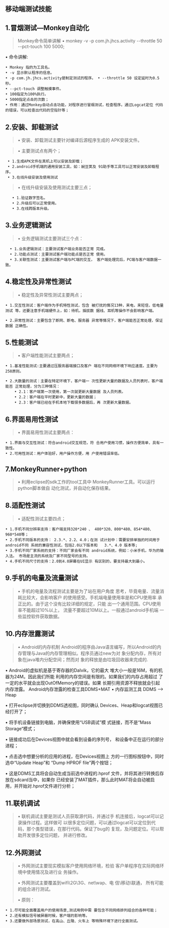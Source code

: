 移动端测试技能
---
1.冒烟测试—Monkey自动化
---------------------------------------
>Monkey命令简单讲解
• monkey -v -p com.jh.jhcs.activity --throttle 50 --pct-touch 100 5000;

• 命令讲解:

    • Monkey 指的为工具名。
    • -v 显示默认程序的信息。
    • -p com.jh.jhcs.activity是制定测试的程序。 • --throttle 50 设定延时为0.5秒。
    • --pct-touch 调整触摸事件。
    • 100指定为100%执行。
    • 5000指定点击的次数；
    • 作用：通过Monkey自动点击功能，对程序进行冒烟测试，检查程序。通过Logcat定位 代码的错误，可以检查出代码的空指针等；

2.安装、卸载测试
---------------------------------------
>• 安装、卸载测试主要针对编译后源程序生成的 APK安装文件。

>• 主要测试点有两个；

     • 1.生成APK文件在真机上可以安装及卸载；
     • 2.android手机端的通用安装工具，如：豌豆荚及 91助手等工具可以正常安装及卸载程序。
     • 3.在线升级安装及使用测试

>• 在线升级安装及使用测试主要三点；

       • 1.验证数字签名。
       • 2.升级后可以正常使用。
       • 3.在线跨版本升级。

<!--more-->

3.业务逻辑测试
---------------------------------------
>• 业务逻辑测试主要测试三个点：

      • 1.业务逻辑测试：主要测试客户端业务能否正常 完成。
      • 2.功能点测试：主要测试客户端功能点是否正常 使用。
      • 3.关联性测试：主要测试客户端与PC端的交互， 客户端处理完后，PC端与客户端数据一致。

4.稳定性及异常性测试
---------------------------------------
 >• 稳定性及异常性测试主要两点；

    • 1.交互性测试：客户端作为手机特性测试，包含 被打扰的情况13种，来电，来短信，低电量测试 等，还要注意手机端硬件上，如：待机，插拔数 据线、耳机等操作不会影响客户端。

    • 2.异常性测试：主要包含了断网、断电、服务器 异常等情况下，客户端能否正常处理，保证数据 正确性。

5.性能测试
---------------------------------------
>• 客户端性能测试主要两点；

    • 1.基准性能测试:主要通过压服务器端接口及客户 端在不同网络环境下响应速度。主要为258原则。

    • 2.大数量的测试：主要在特定环境下，客户端一 次性更新大量的数据及人员列表时，客户端能否 正常处理，分为三种情况：
        • 2.1：客户端第一次使用，第一次就更新大量数据 及人员列表。
        • 2.2：客户端在平时更新中，更新大量的数据；
        • 2.3：客户端已经在手机本地下载很多数据后，再 次更新大量数据。
6.界面易用性测试
---------------------------------------
>• 界面易用性测试主要两点：

    • 1.界面与交互性测试：符合android交互规范，符 合用户使用习惯，操作方便简单，具有一致性。
    • 2.可用性测试：用户体验好，用户操作方便，用 户使用错误率低。
7.MonkeyRunner+python
---------------------------------------
>• 利用eclipse的sdk工作的tool工具中 MonkeyRunner工具。可以运行python脚本做自 动化测试，并自动化保存结果。

8.适配性测试
---------------------------------------
>• 适配性测试主要四点；

    • 1.手机不同分辨率支持：客户端支持320*240 、 480*320、800*480、854*480、960*540等；
    • 2.手机不同版本的支持： 2.3.*、2.2、4.0；在测 试计划中：需要安排单独的时间用于android不同 系统的兼容性测试，包括2.0以下版本和   3.*、4.0 版本等;
    • 3.手机不同厂家系统的支持：不同厂家会有不同 android系统，例如：小米手机，华为的输入法。 市场是主流的系统及厂家不同型号的支持。
    • 4.手机不同尺寸的支持：2.0到4.0屏幕在UI显示 有区别的，要支持最大到最小。
9.手机的电量及流量测试
---------------------------------------
>• 手机的电量及流程测试主要是为了站在用户角度 思考，毕竟电量、流量消耗比较大，会影响客户 的使用感受。手机端电量使用率是和CPU使用率 承正比的。由于这个没有比较详细的规定，只能 出一个通用范围。CPU使用率不能超过10%以上， 流量不要超过10M以上。一般通过android手机端 一些监控软件获取数据。

10.内存泄露测试
---------------------------------------
>• Android的内存机制 Android的程序由Java语言编写，所以Android的内 存管理与Java的内存管理相似。程序员通过new为对 象分配内存，所有对象在java堆内分配空间；然而对 象的释放是由垃圾回收器来完成的.
>
• Android的虚拟机是基于寄存器的Dalvik，它的最大 堆大小一般是16M，有的机器为24M。因此我们所能 利用的内存空间是有限的。如果我们的内存占用超过 了一定的水平就会出现OutOfMemory的错误。如果 长期引用资源不释放就会引起内存泄露。
Android内存泄露的检查工具DDMS+MAT
 • 内存监测工具 DDMS --> Heap
>
 • 打开eclipse并切换到DDMS透视图，同时确认 Devices、Heap和logcat视图已经打开了；
>
 • 将手机设备链接到电脑，并确保使用“USB调试”模 式链接，而不是“Mass Storage“模式；
>
 • 链接成功后在Devices视图中就会看到设备的序列号， 和设备中正在运行的部分进程；
>
 • 点击选中想要分析的应用的进程，在Devices视图上 方的一行图标按钮中，同时选中“Update Heap”和 “Dump HPROF file”两个按钮；
>
 • 这是DDMS工具将会自动生成当前选中进程的.hprof 文件，并将其进行转换后存放在sdcard当中，如果你 已经安装了MAT插件，那么此时MAT将会自动被启 用，并开始对.hprof文件进行分析；

11.联机调试
---------------------------------------
>• 联机调试主要是测试人员获取源代码，并通过手 机连接后，logcat可以记录操作过程。这样做可 以很多定位问题，可以通过logcat可以定位到代 码，那个类型错误，在那行代码。保证了bug的 复现，及问题定位。可以帮助开发很多定位问题， 并进行修改。

12.外网测试
---------------------------------------
>• 外网测试主要现实模拟客户使用网络环境，检验 客户单程序在实际网络环境中使用情况及进行业 务操作。
>
> • 外网测试主要覆盖到wifi\2G\3G、net\wap、电 信\移动\联通， 所有可能的组合进行测试。
>
>  • 原则：
>  
    • 1.尽可能全面覆盖用户的使用场景,测试用例中需 要包含不同网络排列组合的各种可能；
    • 2.还有模拟信号被屏蔽时候，客户端的影响等。
    • 3.还要做外部场景测试，在高山、丘陵、火车上 等特殊环境下进行全面测试。
